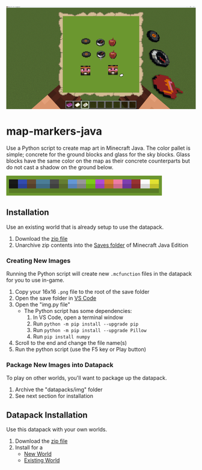 ![map-markers](/map-markers.png)

# map-markers-java
Use a Python script to create map art in Minecraft Java. The color pallet is simple; concrete for the ground blocks and glass for the sky blocks. Glass blocks have the same color on the map as their concrete counterparts but do not cast a shadow on the ground below.

![colors](/colors.png)

## Installation
Use an existing world that is already setup to use the datapack.
1. Download the [zip file](https://github.com/kirbycope/map-markers-java/archive/refs/heads/main.zip)
1. Unarchive zip contents into the [Saves folder](https://help.minecraft.net/hc/en-us/articles/4409159214605-Managing-Data-and-Game-Storage-in-Minecraft-Java-Edition) of Minecraft Java Edition

### Creating New Images
Running the Python script will create new `.mcfunction` files in the datapack for you to use in-game.
1. Copy your 16x16 `.png` file to the root of the save folder
1. Open the save folder in [VS Code](https://code.visualstudio.com/)
1. Open the "img.py file"
   - The Python script has some dependencies:
      1. In VS Code, open a terminal window
      1. Run `python -m pip install --upgrade pip`
      1. Run `python -m pip install --upgrade Pillow`
      1. Run `pip install numpy`
1. Scroll to the end and change the file name(s)
1. Run the python script (use the F5 key or Play button)

### Package New Images into Datapack
To play on other worlds, you'll want to package up the datapack.
1. Archive the "datapacks/img" folder
1. See next section for installation

## Datapack Installation
Use this datapack with your own worlds.
1. Download the [zip file](https://github.com/kirbycope/map-markers-java/raw/main/map-markers.zip)
1. Install for a
   * [New World](https://minecraft.fandom.com/wiki/Tutorials/Installing_a_data_pack#At_the_creation_of_a_world)
   * [Existing World](https://minecraft.fandom.com/wiki/Tutorials/Installing_a_data_pack#In_an_existing_world)
